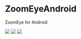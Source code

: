 # ZoomEyeAndroid
ZoomEye for Android

![](http://ww2.sinaimg.cn/large/5e9a81dbgw1f3e6rlnplbj207d0etjrr.jpg)
![](http://ww4.sinaimg.cn/large/5e9a81dbgw1f3e6qy8g8gj207d0etwes.jpg)
![](http://ww2.sinaimg.cn/large/5e9a81dbgw1f3e6rcr81yj207d0etdgw.jpg)

